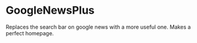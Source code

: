 # GoogleNewsPlus
Replaces the search bar on google news with a more useful one. Makes a perfect homepage.

